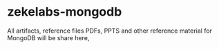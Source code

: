 # zekelabs-mongodb
All artifacts, reference files PDFs, PPTS and other reference material for MongoDB will be share here,
